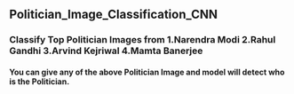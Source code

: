 ## Politician_Image_Classification_CNN
### Classify Top Politician Images from 1.Narendra Modi  2.Rahul Gandhi  3.Arvind Kejriwal  4.Mamta Banerjee
#### You can give any of the above Politician Image and model will  detect who is the Politician.
